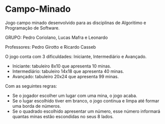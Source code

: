 # Campo-Minado
 Jogo campo minado desenvolvido para as disciplinas de Algoritimo e Programação de Software. 
 
 GRUPO: Pedro Coriolano, Lucas Mafra e Leonardo 
 
 Professores: Pedro Girotto e Ricardo Casseb

O jogo conta com 3 dificuldades:  Iniciante, Intermediário e Avançado.
- Iniciante: tabuleiro 8x10 que apresenta 10 minas.
- Intermediário: tabuleiro 14x18 que apresenta 40 minas.
- Avançado: tabuleiro 20x24 que apresenta 99 minas.

Com as seguintes regras:
- Se o jogador escolher um lugar com uma mina, o jogo acaba.
- Se o lugar escolhido tiver em branco, o jogo continua e limpa até formar uma borda de números.
- Se o quadrado escolhido apresentar um número, esse número informará quantas minas estão escondidas no seus 8 lados.
